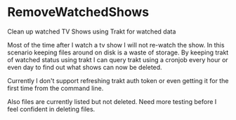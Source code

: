 # RemoveWatchedShows
Clean up watched TV Shows using Trakt for watched data


Most of the time after I watch a tv show I will not re-watch the show. In this scenario keeping files around on disk is a waste of storage. By keeping trakt of watched status using trakt I can query trakt using a cronjob every hour or even day to find out what shows can now be deleted.

Currently I don't support refreshing trakt auth token or even getting it for the first time from the command line. 

Also files are currently listed but not deleted. Need more testing before I feel confident in deleting files.
